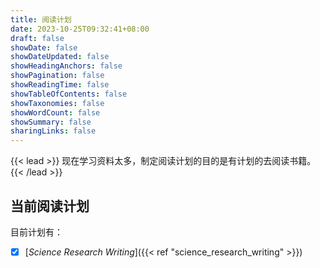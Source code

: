 ```yaml
---
title: 阅读计划
date: 2023-10-25T09:32:41+08:00
draft: false
showDate: false
showDateUpdated: false
showHeadingAnchors: false
showPagination: false
showReadingTime: false
showTableOfContents: false
showTaxonomies: false
showWordCount: false
showSummary: false
sharingLinks: false
---
```


{{< lead >}}
现在学习资料太多，制定阅读计划的目的是有计划的去阅读书籍。
{{< /lead >}}

## 当前阅读计划

目前计划有：
- [x] [_Science_ _Research_ _Writing_]({{< ref "science_research_writing" >}})


